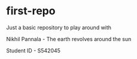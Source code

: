 # first-repo
Just a basic repository to play around with

Nikhil Pannala - The earth revolves around the sun

Student ID - S542045
